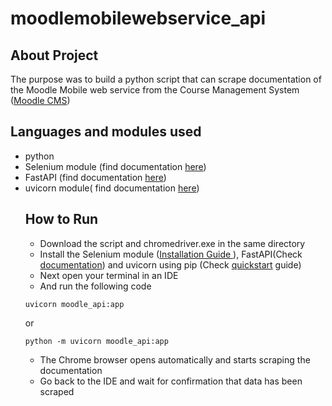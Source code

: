 # moodlemobilewebservice_api
## About Project
The purpose was to build a python script that can scrape documentation of the Moodle Mobile web service from the Course Management System (<a href="https://moodle.org/">Moodle CMS<a>)
## Languages and modules used
- python
- Selenium module (find documentation <a href="https://selenium-python.readthedocs.io/">here</a>)
- FastAPI (find documentation <a href = "https://fastapi.tiangolo.com/">here</a>)
- uvicorn module( find documentation <a href="https://www.uvicorn.org/">here</a>) 
  ## How to Run
  - Download the script and chromedriver.exe in the same directory
  - Install the Selenium module (<a href="https://pypi.org/project/selenium/">Installation Guide </a>), FastAPI(Check <a href="https://fastapi.tiangolo.com/tutorial/">documentation</a>) and uvicorn using pip (Check <a href="https://www.uvicorn.org/#quickstart">quickstart</a> guide)
  - Next open your terminal in an IDE
  - And run the following code 
  ```
  uvicorn moodle_api:app 
  ```
  or
  ```
  python -m uvicorn moodle_api:app 
  ```
  - The Chrome browser opens automatically and starts scraping the documentation 
  - Go back to the IDE and wait for confirmation that data has been scraped
  
  

